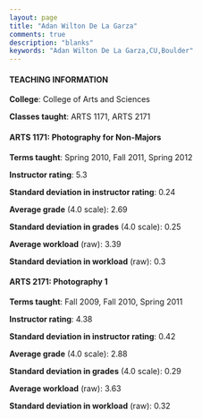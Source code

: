 ```yaml
---
layout: page
title: "Adan Wilton De La Garza" 
comments: true
description: "blanks"
keywords: "Adan Wilton De La Garza,CU,Boulder"
---
```

<head>
<script src="https://ajax.googleapis.com/ajax/libs/jquery/2.1.3/jquery.min.js"></script>
<script src="https://dl.dropboxusercontent.com/s/pc42nxpaw1ea4o9/highcharts.js?dl=0"></script>
<!-- <script src="../assets/js/highcharts.js"></script> -->
<style type="text/css">@font-face {
	font-family: "Bebas Neue";
	src: url(https://www.filehosting.org/file/details/544349/BebasNeue Regular.otf) format("opentype");
	}
	h1.Bebas { 
		font-family: "Bebas Neue", Verdana, Tahoma;
	}
</style>
</head>
	   
#### TEACHING INFORMATION

**College**: College of Arts and Sciences

**Classes taught**: ARTS 1171, ARTS 2171

#### ARTS 1171: Photography for Non-Majors

**Terms taught**: Spring 2010, Fall 2011, Spring 2012

**Instructor rating**: 5.3

**Standard deviation in instructor rating**: 0.24

**Average grade** (4.0 scale): 2.69

**Standard deviation in grades** (4.0 scale): 0.25

**Average workload** (raw): 3.39

**Standard deviation in workload** (raw): 0.3

#### ARTS 2171: Photography 1

**Terms taught**: Fall 2009, Fall 2010, Spring 2011

**Instructor rating**: 4.38

**Standard deviation in instructor rating**: 0.42

**Average grade** (4.0 scale): 2.88

**Standard deviation in grades** (4.0 scale): 0.29

**Average workload** (raw): 3.63

**Standard deviation in workload** (raw): 0.32

